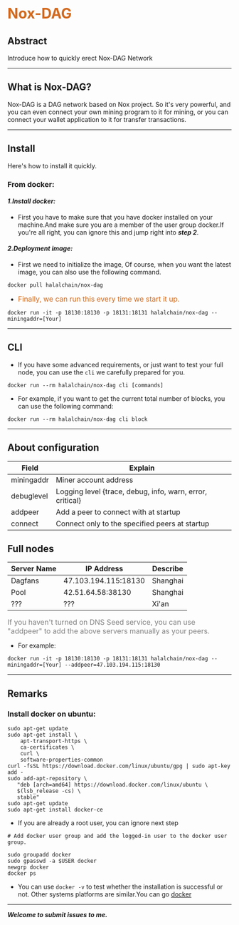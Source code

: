 # <font color=Chocolate size=6>Nox-DAG</font>

## Abstract
Introduce how to quickly erect Nox-DAG Network

---

## What is Nox-DAG?
Nox-DAG is a DAG network based on Nox project. So it's very powerful, and you can even connect your own mining program to it for mining, or you can connect your wallet application to it for transfer transactions.

---

## Install
Here's how to install it quickly.
### From docker:
#### ***1.Install docker:***
* First you have to make sure that you have docker installed on your machine.And make sure you are a member of the user group docker.If you're all right, you can ignore this and jump right into ***step 2***.

#### ***2.Deployment image:***
* First we need to initialize the image, Of course, when you want the latest image, you can also use the following command.
```
docker pull halalchain/nox-dag
```
* <font color=Chocolate size=3>Finally, we can run this every time we start it up.</font>
```
docker run -it -p 18130:18130 -p 18131:18131 halalchain/nox-dag --miningaddr=[Your]
```

---

## CLI
* If you have some advanced requirements, or just want to test your full node, you can use the `cli` we carefully prepared for you.
```
docker run --rm halalchain/nox-dag cli [commands]
```
* For example, if you want to get the current total number of blocks, you can use the following command:
```
docker run --rm halalchain/nox-dag cli block
```
---

## About configuration
| Field | Explain |
| --- | --- |
| miningaddr | Miner account address |
| debuglevel | Logging level {trace, debug, info, warn, error, critical} |
| addpeer | Add a peer to connect with at startup |
| connect | Connect only to the specified peers at startup |

## Full nodes
| Server Name | IP Address | Describe |
| --- | --- | ---|
| Dagfans | 47.103.194.115:18130 | Shanghai |
| Pool | 42.51.64.58:38130 | Shanghai |
| ??? | ??? | Xi'an |

<font color=Gray size=3>If you haven't turned on DNS Seed service, you can use "addpeer" to add the above servers manually as your peers.</font>


* For example:
```
docker run -it -p 18130:18130 -p 18131:18131 halalchain/nox-dag --miningaddr=[Your] --addpeer=47.103.194.115:18130
```


---

## Remarks
### Install docker on ubuntu:
```
sudo apt-get update
sudo apt-get install \
    apt-transport-https \
    ca-certificates \
    curl \
    software-properties-common
curl -fsSL https://download.docker.com/linux/ubuntu/gpg | sudo apt-key add -
sudo add-apt-repository \
   "deb [arch=amd64] https://download.docker.com/linux/ubuntu \
   $(lsb_release -cs) \
   stable"
sudo apt-get update
sudo apt-get install docker-ce
```
* If you are already a root user, you can ignore next step
```
# Add docker user group and add the logged-in user to the docker user group.

sudo groupadd docker
sudo gpasswd -a $USER docker
newgrp docker
docker ps
```
* You can use `docker -v` to test whether the installation is successful or not.
Other systems platforms are similar.You can go [docker](https://www.docker.com/get-started)

---

***Welcome to submit issues to me.***
